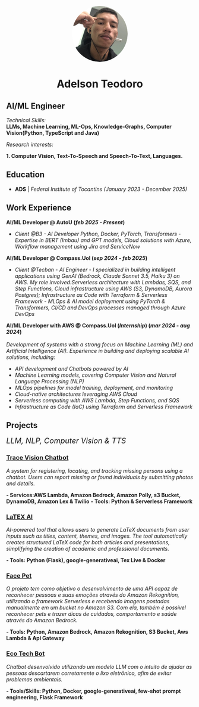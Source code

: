 
<p align="center">
  <img src="https://github.com/imrooteodoro/mycv/blob/main/img/imrooteodoro.png?raw=true" alt="Profile picture" width="150" style="border-radius: 50%;" />
</p>


<h1 align="center">
    Adelson Teodoro
</h1>

## AI/ML Engineer

*Technical Skills:* <br>
**LLMs, Machine Learning, ML-Ops, Knowledge-Graphs, Computer Vision(Python, TypeScript and Java)**

*Research interests:*<br>

**1. Computer Vision, Text-To-Speech and Speech-To-Text, Languages.**<br>


## Education
-
  **ADS**	| *Federal Institute of Tocantins (January 2023 - December 2025)* 

## Work Experience
**AI/ML Developer @ AutoU (_feb 2025 - Present_)**
- *Client @B3 - AI Developer*
*Python, Docker, PyTorch, Transformers - Expertise in BERT (Imbau) and GPT models, Cloud solutions with Azure, Workflow management using Jira and ServiceNow*

**AI/ML Developer @ Compass.Uol (_sep 2024 - feb 2025_)**

- *Client @Tecban - AI Engineer* - *I specialized in building intelligent applications using GenAI (Bedrock, Claude Sonnet 3.5, Haiku 3) on AWS. My role involved:Serverless architecture with Lambdas, SQS, and Step Functions, Cloud infrastructure using AWS (S3, DynamoDB, Aurora Postgres); Infrastructure as Code with Terraform & Serverless Framework - MLOps & AI model deployment using PyTorch & Transformers, CI/CD and DevOps processes managed through Azure DevOps*


**AI/ML Developer with AWS @ Compass.Uol (_Internship_) (_mar 2024 - aug 2024_)**<br><br>
*Development of systems with a strong focus on Machine Learning (ML) and Artificial Intelligence (AI). Experience in building and deploying scalable AI solutions, including:*

- *API development and Chatbots powered by AI*
- *Machine Learning models, covering Computer Vision and Natural Language Processing (NLP)*
- *MLOps pipelines for model training, deployment, and monitoring*
- *Cloud-native architectures leveraging AWS Cloud*
- *Serverless computing with AWS Lambda, Step Functions, and SQS*
- *Infrastructure as Code (IaC) using Terraform and Serverless Framework*

## Projects

<span style="font-size: 20px;">*LLM, NLP, Computer Vision & TTS*</span>

### [Trace Vision Chatbot](https://github.com/imrooteodoro/trace-vision-chatbot)
*A system for registering, locating, and tracking missing persons using a chatbot. Users can report missing or found individuals by submitting photos and details.*

**- Services:AWS Lambda, Amazon Bedrock, Amazon Polly, s3 Bucket, DynamoDB, Amazon Lex & Twilio**
**- Tools: Python & Serverless Framework**

### [LaTEX AI](https://github.com/imrooteodoro/latex-ai-agent)
*AI-powered tool that allows users to generate LaTeX documents from user inputs such as titles, content, themes, and images. The tool automatically creates structured LaTeX code for both articles and presentations, simplifying the creation of academic and professional documents.*

**- Tools: Python (Flask), google-generativeai, Tex Live & Docker**

### [Face Pet](https://github.com/imrooteodoro/pet-face-ai-computer-vision)

*O projeto tem como objetivo o desenvolvimento de uma API capaz de reconhecer pessoas e suas emoções através do Amazon Rekognition, utilizando o framework Serverless e recebendo imagens postadas manualmente em um bucket no Amazon S3. Com ela, também é possível reconhecer pets e trazer dicas de cuidados, comportamento e saúde através do Amazon Bedrock.*


**- Tools: Python, Amazon Bedrock, Amazon Rekognition, S3 Bucket, Aws Lambda & Api Gateway**

### [Eco Tech Bot](https://github.com/imrooteodoro/E-waste-Agent)
*Chatbot desenvolvido utilizando um modelo LLM com o intuito de ajudar as pessoas descartarem corretamente o lixo eletrônico, afim de evitar problemas ambientais.*

**- Tools/Skills: Python, Docker, google-generativeai, few-shot prompt engineering, Flask Framework**

